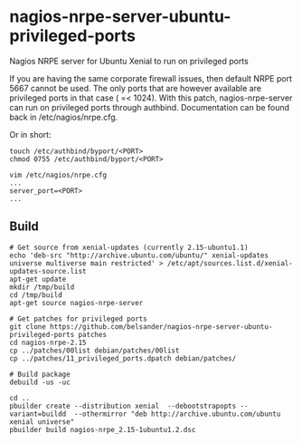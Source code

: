 # nagios-nrpe-server-ubuntu-privileged-ports
Nagios NRPE server for Ubuntu Xenial to run on privileged ports

If you are having the same corporate firewall issues, then default NRPE port 5667 cannot be used. The only ports that are however available are privileged ports in that case ( =< 1024). With this patch, nagios-nrpe-server can run on privileged ports through authbind. Documentation can be found back in /etc/nagios/nrpe.cfg.

Or in short:
```
touch /etc/authbind/byport/<PORT>
chmod 0755 /etc/authbind/byport/<PORT>

vim /etc/nagios/nrpe.cfg
...
server_port=<PORT>
...
```

## Build
```
# Get source from xenial-updates (currently 2.15-ubuntu1.1)
echo 'deb-src "http://archive.ubuntu.com/ubuntu/" xenial-updates universe multiverse main restricted' > /etc/apt/sources.list.d/xenial-updates-source.list
apt-get update
mkdir /tmp/build
cd /tmp/build
apt-get source nagios-nrpe-server

# Get patches for privileged ports
git clone https://github.com/belsander/nagios-nrpe-server-ubuntu-privileged-ports patches
cd nagios-nrpe-2.15
cp ../patches/00list debian/patches/00list
cp ../patches/11_privileged_ports.dpatch debian/patches/

# Build package
debuild -us -uc

cd ..
pbuilder create --distribution xenial  --debootstrapopts --variant=buildd  --othermirror "deb http://archive.ubuntu.com/ubuntu xenial universe"
pbuilder build nagios-nrpe_2.15-1ubuntu1.2.dsc
```
